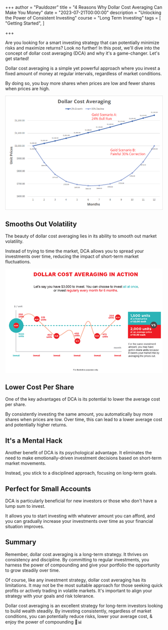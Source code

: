+++
author = "Pauldozer"
title = "4 Reasons Why Dollar Cost Averaging Can Make You Money"
date = "2023-07-21T00:00:00"
description = "Unlocking the Power of Consistent Investing"
course = "Long Term Investing"
tags = [
    "Getting Started",
]

+++

Are you looking for a smart investing strategy that can potentially minimize risks and maximize returns? Look no further! In this post, we'll dive into the concept of dollar cost averaging (DCA) and why it's a game-changer. Let's get started!

Dollar cost averaging is a simple yet powerful approach where you invest a fixed amount of money at regular intervals, regardless of market conditions. 

By doing so, you buy more shares when prices are low and fewer shares when prices are high.

![](images/scenario.jpeg)

## Smooths Out Volatility
The beauty of dollar cost averaging lies in its ability to smooth out market volatility. 

Instead of trying to time the market, DCA allows you to spread your investments over time, reducing the impact of short-term market fluctuations.

![](images/inaction.png)


## Lower Cost Per Share
One of the key advantages of DCA is its potential to lower the average cost per share. 

By consistently investing the same amount, you automatically buy more shares when prices are low. Over time, this can lead to a lower average cost and potentially higher returns.

## It's a Mental Hack
Another benefit of DCA is its psychological advantage. It eliminates the need to make emotionally-driven investment decisions based on short-term market movements. 

Instead, you stick to a disciplined approach, focusing on long-term goals.

## Perfect for Small Accounts
DCA is particularly beneficial for new investors or those who don't have a lump sum to invest. 

It allows you to start investing with whatever amount you can afford, and you can gradually increase your investments over time as your financial situation improves.

## Summary
Remember, dollar cost averaging is a long-term strategy. It thrives on consistency and discipline. By committing to regular investments, you harness the power of compounding and give your portfolio the opportunity to grow steadily over time.

Of course, like any investment strategy, dollar cost averaging has its limitations. It may not be the most suitable approach for those seeking quick profits or actively trading in volatile markets. It's important to align your strategy with your goals and risk tolerance.

Dollar cost averaging is an excellent strategy for long-term investors looking to build wealth steadily. By investing consistently, regardless of market conditions, you can potentially reduce risks, lower your average cost, & enjoy the power of compounding 🚀📊